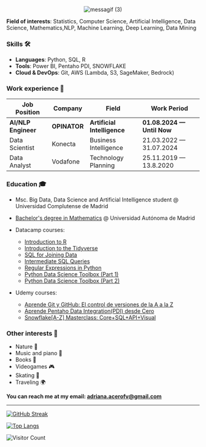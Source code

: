 
<p align="center">
  <img src="https://user-images.githubusercontent.com/91780726/205495218-11ae604c-43e0-4be6-b4a6-b82f4176dd98.gif" alt="messagif (3)">
</p>

**Field of interests**: Statistics, Computer Science, Artificial Intelligence, Data Science, Mathematics,NLP, Machine Learning, Deep Learning, Data Mining



### Skills 🛠️
- **Languages**: Python, SQL, R
- **Tools**: Power BI, Pentaho PDI, SNOWFLAKE
- **Cloud & DevOps**: Git, AWS (Lambda, S3, SageMaker, Bedrock)

### Work experience 👔
| Job Position                 | Company            | Field                        | Work Period                |
| ---------------------------- | ------------------ | ---------------------------- | -------------------------- |
| **AI/NLP Engineer**                | **OPINATOR**    | **Artificial Intelligence**                   | **01.08.2024 — Until Now** |
| Data Scientist               | Konecta    | Business Intelligence                   | 21.03.2022 — 31.07.2024 |
| Data Analyst     | Vodafone     | Technology Planning        | 25.11.2019 — 13.8.2020    |


### Education 🎓
- Msc. Big Data, Data Science and Artificial Intelligence student @ Universidad Complutense de Madrid
- [Bachelor's degree in Mathematics](https://github.com/AdrianaAceroFV/AdrianaAceroFV/files/10148742/title.pdf)
  @ Universidad Autónoma de Madrid

 
- Datacamp courses:
  - [Introduction to R](https://www.datacamp.com/statement-of-accomplishment/course/70694779293d074d0f7be9138a41586d158e6fba)
  - [Introduction to the Tidyverse](https://www.datacamp.com/statement-of-accomplishment/course/7b853d6ab4309fdff89a27b3284bb190fb1359fc)
  - [SQL for Joining Data](https://www.datacamp.com/statement-of-accomplishment/course/a24744e4e6c38a3e420b6bce03a7ed8ca48e376f)
  - [Intermediate SQL Queries](https://www.datacamp.com/statement-of-accomplishment/course/5504c102f2578467596065d68c85663c02ab322e)
  - [Regular Expressions in Python](https://www.datacamp.com/statement-of-accomplishment/course/be6978b30b21e1eaece91f879b6ef97bd989f723)
  - [Python Data Science Toolbox (Part 1)](https://www.datacamp.com/statement-of-accomplishment/course/6fbfcd7bb621d8fd5b97c8e606f8bf6ee977525f)
  - [Python Data Science Toolbox (Part 2)](https://www.datacamp.com/statement-of-accomplishment/course/c011e2359650df9546f8fa94ec7f7a60dafca8a5)
  
- Udemy courses:
  - [Aprende Git y GitHub: El control de versiones de la A a la Z](https://www.udemy.com/certificate/UC-c05c550d-e063-4dc2-a63d-cc914609cef0/)
  - [Aprende Pentaho Data Integration(PDI) desde Cero](https://www.udemy.com/certificate/UC-4c7f3f0d-e664-4364-9228-9fac659d6066/)
  - [Snowflake[A-Z] Masterclass: Core+SQL+API+Visual](https://www.udemy.com/certificate/UC-e6313f9e-da5e-41bf-8803-df3be5e18fb9/)

### Other interests 👀
- Nature :seedling:
- Music and piano :musical_keyboard:
- Books :book:
- Videogames :video_game:
- Skating :ski:
- Traveling :earth_africa:

**You can reach me at my email: adriana.acerofv@gmail.com**

---

[![GitHub Streak](http://github-readme-streak-stats.herokuapp.com?user=AdrianaAceroFV&theme=dark&background=000000)](https://git.io/streak-stats)

[![Top Langs](https://github-readme-stats.vercel.app/api/top-langs/?username=AdrianaAceroFV&layout=compact&theme=vision-friendly-dark)](https://github.com/anuraghazra/github-readme-stats)

![Visitor Count](https://profile-counter.glitch.me/{AdrianaAceroFV}/count.svg)
